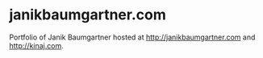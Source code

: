 # janikbaumgartner.com

Portfolio of Janik Baumgartner hosted at http://janikbaumgartner.com and
http://kinaj.com.
